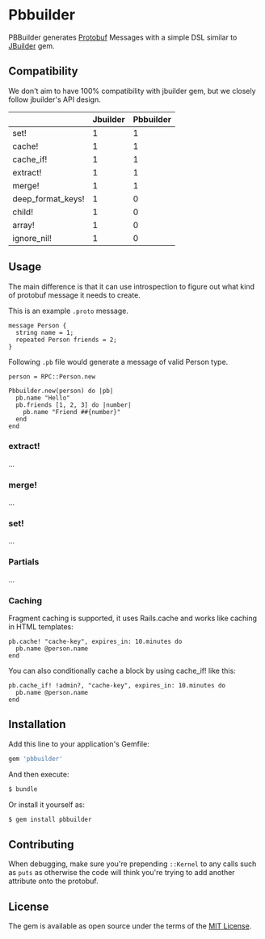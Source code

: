 # Pbbuilder
PBBuilder generates [Protobuf](https://developers.google.com/protocol-buffers) Messages with a simple DSL similar to [JBuilder](https://rubygems.org/gems/jbuilder) gem.

## Compatibility
We don't aim to have 100% compatibility with jbuilder gem, but we closely follow jbuilder's API design. 

| | Jbuilder | Pbbuilder |
|---|---|---|
|  set! | 1 | 1 |
|  cache! | 1 | 1 |
|  cache_if! | 1 | 1 |
| extract! | 1 | 1 |
| merge! | 1 | 1 |
| deep_format_keys! | 1 | 0 |
| child! | 1 | 0 |
| array! | 1 | 0 |
| ignore_nil! | 1 | 0 |

## Usage
The main difference is that it can use introspection to figure out what kind of protobuf message it needs to create.

This is an example `.proto` message.

```
message Person {
  string name = 1;
  repeated Person friends = 2;
}
```

Following `.pb` file would generate a message of valid Person type.
```
person = RPC::Person.new

Pbbuilder.new(person) do |pb|
  pb.name "Hello"
  pb.friends [1, 2, 3] do |number|
    pb.name "Friend ##{number}"
  end
end
```
### extract!
...
### merge!
...
### set!
...

### Partials
...

### Caching
Fragment caching is supported, it uses Rails.cache and works like caching in HTML templates:

```
pb.cache! "cache-key", expires_in: 10.minutes do
  pb.name @person.name
end
```

You can also conditionally cache a block by using cache_if! like this:

```
pb.cache_if! !admin?, "cache-key", expires_in: 10.minutes do
  pb.name @person.name
end
```


## Installation
Add this line to your application's Gemfile:

```ruby
gem 'pbbuilder'
```

And then execute:
```bash
$ bundle
```

Or install it yourself as:
```bash
$ gem install pbbuilder
```

## Contributing

When debugging, make sure you're prepending `::Kernel` to any calls such as `puts` as otherwise the code will think you're trying to add another attribute onto the protobuf.

## License
The gem is available as open source under the terms of the [MIT License](https://opensource.org/licenses/MIT).
